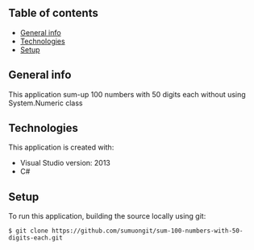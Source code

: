 ## Table of contents
* [General info](#general-info)
* [Technologies](#technologies)
* [Setup](#setup)

## General info
This application sum-up 100 numbers with 50 digits each without using System.Numeric class
	
## Technologies
This application is created with:
* Visual Studio version: 2013
* C# 
	
## Setup
To run this application, building the source locally using git:

```
$ git clone https://github.com/sumuongit/sum-100-numbers-with-50-digits-each.git

```
